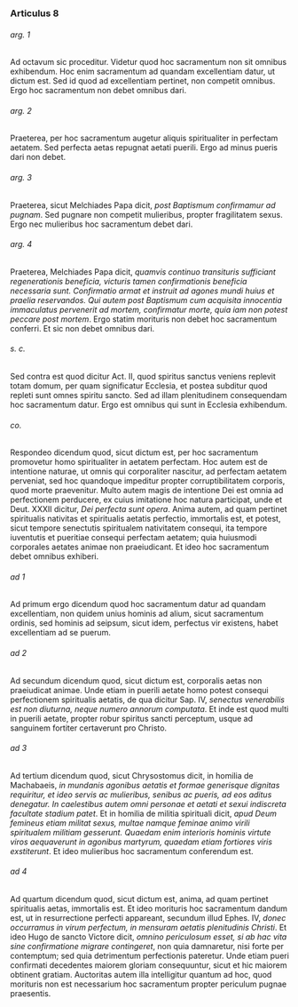 ### Articulus 8

###### arg. 1
Ad octavum sic proceditur. Videtur quod hoc sacramentum non sit omnibus exhibendum. Hoc enim sacramentum ad quandam excellentiam datur, ut dictum est. Sed id quod ad excellentiam pertinet, non competit omnibus. Ergo hoc sacramentum non debet omnibus dari.

###### arg. 2
Praeterea, per hoc sacramentum augetur aliquis spiritualiter in perfectam aetatem. Sed perfecta aetas repugnat aetati puerili. Ergo ad minus pueris dari non debet.

###### arg. 3
Praeterea, sicut Melchiades Papa dicit, *post Baptismum confirmamur ad pugnam*. Sed pugnare non competit mulieribus, propter fragilitatem sexus. Ergo nec mulieribus hoc sacramentum debet dari.

###### arg. 4
Praeterea, Melchiades Papa dicit, *quamvis continuo transituris sufficiant regenerationis beneficia, victuris tamen confirmationis beneficia necessaria sunt. Confirmatio armat et instruit ad agones mundi huius et praelia reservandos. Qui autem post Baptismum cum acquisita innocentia immaculatus pervenerit ad mortem, confirmatur morte, quia iam non potest peccare post mortem*. Ergo statim morituris non debet hoc sacramentum conferri. Et sic non debet omnibus dari.

###### s. c.
Sed contra est quod dicitur Act. II, quod spiritus sanctus veniens replevit totam domum, per quam significatur Ecclesia, et postea subditur quod repleti sunt omnes spiritu sancto. Sed ad illam plenitudinem consequendam hoc sacramentum datur. Ergo est omnibus qui sunt in Ecclesia exhibendum.

###### co.
Respondeo dicendum quod, sicut dictum est, per hoc sacramentum promovetur homo spiritualiter in aetatem perfectam. Hoc autem est de intentione naturae, ut omnis qui corporaliter nascitur, ad perfectam aetatem perveniat, sed hoc quandoque impeditur propter corruptibilitatem corporis, quod morte praevenitur. Multo autem magis de intentione Dei est omnia ad perfectionem perducere, ex cuius imitatione hoc natura participat, unde et Deut. XXXII dicitur, *Dei perfecta sunt opera*. Anima autem, ad quam pertinet spiritualis nativitas et spiritualis aetatis perfectio, immortalis est, et potest, sicut tempore senectutis spiritualem nativitatem consequi, ita tempore iuventutis et pueritiae consequi perfectam aetatem; quia huiusmodi corporales aetates animae non praeiudicant. Et ideo hoc sacramentum debet omnibus exhiberi.

###### ad 1
Ad primum ergo dicendum quod hoc sacramentum datur ad quandam excellentiam, non quidem unius hominis ad alium, sicut sacramentum ordinis, sed hominis ad seipsum, sicut idem, perfectus vir existens, habet excellentiam ad se puerum.

###### ad 2
Ad secundum dicendum quod, sicut dictum est, corporalis aetas non praeiudicat animae. Unde etiam in puerili aetate homo potest consequi perfectionem spiritualis aetatis, de qua dicitur Sap. IV, *senectus venerabilis est non diuturna, neque numero annorum computata*. Et inde est quod multi in puerili aetate, propter robur spiritus sancti perceptum, usque ad sanguinem fortiter certaverunt pro Christo.

###### ad 3
Ad tertium dicendum quod, sicut Chrysostomus dicit, in homilia de Machabaeis, *in mundanis agonibus aetatis et formae generisque dignitas requiritur, et ideo servis ac mulieribus, senibus ac pueris, ad eos aditus denegatur. In caelestibus autem omni personae et aetati et sexui indiscreta facultate stadium patet*. Et in homilia de militia spirituali dicit, *apud Deum femineus etiam militat sexus, multae namque feminae animo virili spiritualem militiam gesserunt. Quaedam enim interioris hominis virtute viros aequaverunt in agonibus martyrum, quaedam etiam fortiores viris exstiterunt*. Et ideo mulieribus hoc sacramentum conferendum est.

###### ad 4
Ad quartum dicendum quod, sicut dictum est, anima, ad quam pertinet spiritualis aetas, immortalis est. Et ideo morituris hoc sacramentum dandum est, ut in resurrectione perfecti appareant, secundum illud Ephes. IV, *donec occurramus in virum perfectum, in mensuram aetatis plenitudinis Christi*. Et ideo Hugo de sancto Victore dicit, *omnino periculosum esset, si ab hac vita sine confirmatione migrare contingeret*, non quia damnaretur, nisi forte per contemptum; sed quia detrimentum perfectionis pateretur. Unde etiam pueri confirmati decedentes maiorem gloriam consequuntur, sicut et hic maiorem obtinent gratiam. Auctoritas autem illa intelligitur quantum ad hoc, quod morituris non est necessarium hoc sacramentum propter periculum pugnae praesentis.

